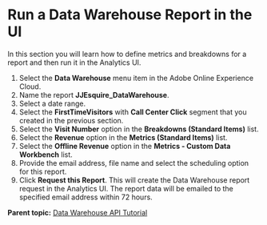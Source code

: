 # Run a Data Warehouse Report in the UI

 

In this section you will learn how to define metrics and breakdowns for a report and then run it in the Analytics UI.

1.   Select the **Data Warehouse** menu item in the Adobe Online Experience Cloud. 
2.   Name the report **JJEsquire\_DataWarehouse**. 
3.   Select a date range. 
4.   Select the **FirstTimeVisitors** with **Call Center Click** segment that you created in the previous section. 
5.   Select the **Visit Number** option in the **Breakdowns \(Standard Items\)** list. 
6.   Select the **Revenue** option in the **Metrics \(Standard Items\)** list. 
7.   Select the **Offline Revenue** option in the **Metrics - Custom Data Workbench** list. 
8.   Provide the email address, file name and select the scheduling option for this report. 
9.   Click **Request this Report**. This will create the Data Warehouse report request in the Analytics UI. The report data will be emailed to the specified email address within 72 hours.

**Parent topic:** [Data Warehouse API Tutorial](c_data_warehouse_API_tutorial.md)

